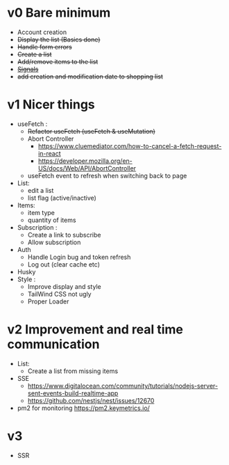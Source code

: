# v0 Bare minimum

- Account creation
- ~~Display the list (Basics done)~~
- ~~Handle form errors~~
- ~~Create a list~~
- ~~Add/remove items to the list~~
- ~~[Signals](https://preactjs.com/guide/v10/signals/)~~
- ~~add creation and modification date to shopping list~~

# v1 Nicer things

- useFetch :
  - ~~Refactor useFetch (useFetch & useMutation)~~
  - Abort Controller
    - https://www.cluemediator.com/how-to-cancel-a-fetch-request-in-react
    - https://developer.mozilla.org/en-US/docs/Web/API/AbortController
  - useFetch event to refresh when switching back to page
- List:
  - edit a list
  - list flag (active/inactive)
- Items:
  - item type
  - quantity of items
- Subscription :
  - Create a link to subscribe
  - Allow subscription
- Auth
  - Handle Login bug and token refresh
  - Log out (clear cache etc)
- Husky
- Style :
  - Improve display and style
  - TailWind CSS not ugly
  - Proper Loader

# v2 Improvement and real time communication

- List:
  - Create a list from missing items
- SSE
  - https://www.digitalocean.com/community/tutorials/nodejs-server-sent-events-build-realtime-app
  - https://github.com/nestjs/nest/issues/12670
- pm2 for monitoring https://pm2.keymetrics.io/

# v3

- SSR
